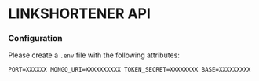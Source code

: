 
# LINKSHORTENER API

### Configuration

Please create a `.env` file with the following attributes:

``
    PORT=XXXXXX
    MONGO_URI=XXXXXXXXXX
    TOKEN_SECRET=XXXXXXXX
    BASE=XXXXXXXXX
``